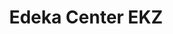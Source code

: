 ---
title: "Edeka Center EKZ"
url: /duisburg/edeka-center-ekz-asterlager-strasse/
shop: Getränke
---